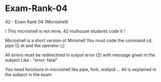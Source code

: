 # Exam-Rank-04
42 - Exam Rank 04 (Microshell)

! This microshell is not mine, 42 mulhouse students code it !

Microshell is a short version of Minishell
You must code the command cd, pipe (|) et and the operator (;)

All errors must be redirectired in output error (2) with message given in the subject
Like : "error: fatal"

You need functions in microshell like pipe, fork, waitpid ... All is explained in the subject in the exam
